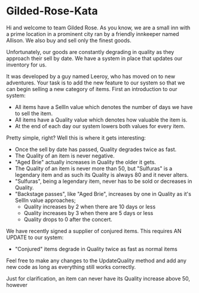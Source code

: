 # Gilded-Rose-Kata

Hi and welcome to team Gilded Rose. 
As you know, we are a small inn with a prime location in a prominent city ran by a friendly innkeeper named Allison. 
We also buy and sell only the finest goods.

Unfortunately, our goods are constantly degrading in quality as they approach their sell by date. We have a system in place that updates our inventory for us. 

It was developed by a guy named Leeroy, who has moved on to new adventures. Your task is to add the new feature to our system so that we can begin selling a new category of items. First an introduction to our system:

 - All items have a SellIn value which denotes the number of days we have to sell the item.
 - All items have a Quality value which denotes how valuable the item is.
 - At the end of each day our system lowers both values for every item.

Pretty simple, right? Well this is where it gets interesting:

 - Once the sell by date has passed, Quality degrades twice as fast.
 - The Quality of an item is never negative.
 - "Aged Brie" actually increases in Quality the older it gets.
 - The Quality of an item is never more than 50, but "Sulfuras" is a legendary item and as such its Quality is always 80 and it never alters.
 - "Sulfuras", being a legendary item, never has to be sold or decreases in Quality.
 - "Backstage passes", like "Aged Brie", increases by one in Quality as it's SellIn value approaches; 
     - Quality increases by 2 when there are 10 days or less 
     - Quality increases by 3 when there are 5 days or less 
     - Quality drops to 0 after the concert.

We have recently signed a supplier of conjured items. This requires AN UPDATE to our system:

 - "Conjured" items degrade in Quality twice as fast as normal items

Feel free to make any changes to the UpdateQuality method and add any new code as long as everything still works correctly.

Just for clarification, an item can never have its Quality increase above 50, however

